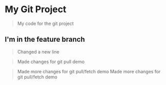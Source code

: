 # My Git Project

> My code for the git project

## I'm in the feature branch

> Changed a new line

> Made changes for git pull demo

> Made more changes for git pull/fetch demo
> Made more changes for git pull/fetch demo
